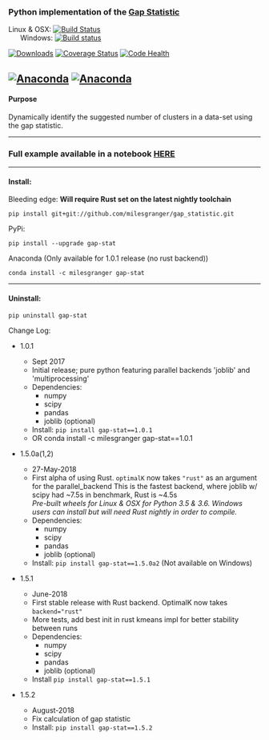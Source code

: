 
### Python implementation of the [Gap Statistic](http://www.web.stanford.edu/~hastie/Papers/gap.pdf)

Linux & OSX: [![Build Status](https://travis-ci.org/milesgranger/gap_statistic.svg?branch=master)](https://travis-ci.org/milesgranger/gap_statistic)  
&nbsp;&nbsp;&nbsp;&nbsp;&nbsp;&nbsp;Windows: [![Build status](https://ci.appveyor.com/api/projects/status/fbnv8del2qkx56j1?svg=true)](https://ci.appveyor.com/project/milesgranger/gap-statistic)  

[![Downloads](http://pepy.tech/badge/gap-stat)](http://pepy.tech/project/gap-stat)
[![Coverage Status](https://coveralls.io/repos/github/milesgranger/gap_statistic/badge.svg)](https://coveralls.io/github/milesgranger/gap_statistic)
[![Code Health](https://landscape.io/github/milesgranger/gap_statistic/master/landscape.svg?style=flat)](https://landscape.io/github/milesgranger/gap_statistic/master)


[![Anaconda](https://anaconda.org/milesgranger/gap-stat/badges/version.svg)](https://anaconda.org/milesgranger/gap-stat)
[![Anaconda](https://anaconda.org/milesgranger/gap-stat/badges/installer/conda.svg)](https://anaconda.org/milesgranger/gap-stat)
---
#### Purpose
Dynamically identify the suggested number of clusters in a data-set
using the gap statistic.

---

### Full example available in a notebook [HERE](Example.ipynb)

---
#### Install:  
Bleeding edge: **Will require Rust set on the latest nightly toolchain**
```commandline
pip install git+git://github.com/milesgranger/gap_statistic.git
```

PyPi:  
```commandline
pip install --upgrade gap-stat
```

Anaconda (Only available for 1.0.1 release (no rust backend))
```commandline
conda install -c milesgranger gap-stat
```

---
#### Uninstall:
```commandline
pip uninstall gap-stat
```


Change Log:

- 1.0.1
    - Sept 2017 
    - Initial release; pure python featuring parallel backends 'joblib' and 'multiprocessing'
    - Dependencies: 
        - numpy
        - scipy
        - pandas
        - joblib (optional)
    - Install: `pip install gap-stat==1.0.1`
    - OR conda install -c milesgranger gap-stat==1.0.1
  
- 1.5.0a(1,2)
    - 27-May-2018
    - First alpha of using Rust. `optimalK` now takes `"rust"` as an argument for the parallel_backend
      This is the fastest backend, where joblib w/ scipy had ~7.5s in benchmark, Rust is ~4.5s  
      *Pre-built wheels for Linux & OSX for Python 3.5 & 3.6. Windows users can install but will need
      Rust nightly in order to compile.*
    - Dependencies:
        - numpy
        - scipy
        - pandas
        - joblib (optional)
    - Install: `pip install gap-stat==1.5.0a2` (Not available on Windows)
    
- 1.5.1
    - June-2018
    - First stable release with Rust backend. OptimalK now takes `backend="rust"`
    - More tests, add best init in rust kmeans impl for better stability between runs
    - Dependencies:
        - numpy
        - scipy
        - pandas
        - joblib (optional)
    - Install `pip install gap-stat==1.5.1`
    
- 1.5.2
    - August-2018
    - Fix calculation of gap statistic
    - Install: `pip install gap-stat==1.5.2`
